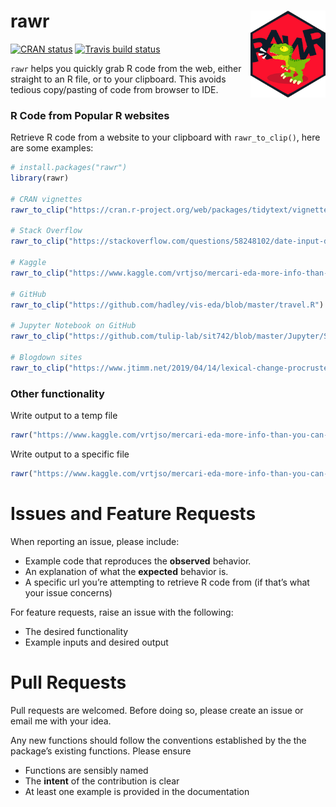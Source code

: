 
# rawr <a href='https://github.com/stevecondylios/rawr'><img src='man/figures/rawr.png' align="right" height="139" /></a>

[![CRAN
status](https://www.r-pkg.org/badges/version/rawr)](https://cran.r-project.org/package=rawr)
[![Travis build
status](https://travis-ci.org/stevecondylios/rawr.svg?branch=master)](https://travis-ci.org/stevecondylios/rawr)
<!-- badges: end -->

`rawr` helps you quickly grab R code from the web, either straight to an
R file, or to your clipboard. This avoids tedious copy/pasting of code
from browser to IDE.

### R Code from Popular R websites

Retrieve R code from a website to your clipboard with `rawr_to_clip()`,
here are some examples:

``` r
# install.packages("rawr")
library(rawr)

# CRAN vignettes
rawr_to_clip("https://cran.r-project.org/web/packages/tidytext/vignettes/topic_modeling.html")

# Stack Overflow
rawr_to_clip("https://stackoverflow.com/questions/58248102/date-input-dt-r-shiny")

# Kaggle
rawr_to_clip("https://www.kaggle.com/vrtjso/mercari-eda-more-info-than-you-can-imagine")

# GitHub 
rawr_to_clip("https://github.com/hadley/vis-eda/blob/master/travel.R")

# Jupyter Notebook on GitHub
rawr_to_clip("https://github.com/tulip-lab/sit742/blob/master/Jupyter/SIT742P10B-MLSystem.ipynb")

# Blogdown sites
rawr_to_clip("https://www.jtimm.net/2019/04/14/lexical-change-procrustes/")
```

### Other functionality

Write output to a temp file

``` r
rawr("https://www.kaggle.com/vrtjso/mercari-eda-more-info-than-you-can-imagine", to_file=T)
```

Write output to a specific file

``` r
rawr("https://www.kaggle.com/vrtjso/mercari-eda-more-info-than-you-can-imagine", file_path="mynewfile.R")
```

# Issues and Feature Requests

When reporting an issue, please include:

-   Example code that reproduces the **observed** behavior.
-   An explanation of what the **expected** behavior is.
-   A specific url you’re attempting to retrieve R code from (if that’s
    what your issue concerns)

For feature requests, raise an issue with the following:

-   The desired functionality
-   Example inputs and desired output

# Pull Requests

Pull requests are welcomed. Before doing so, please create an issue or
email me with your idea.

Any new functions should follow the conventions established by the the
package’s existing functions. Please ensure

-   Functions are sensibly named
-   The **intent** of the contribution is clear
-   At least one example is provided in the documentation
